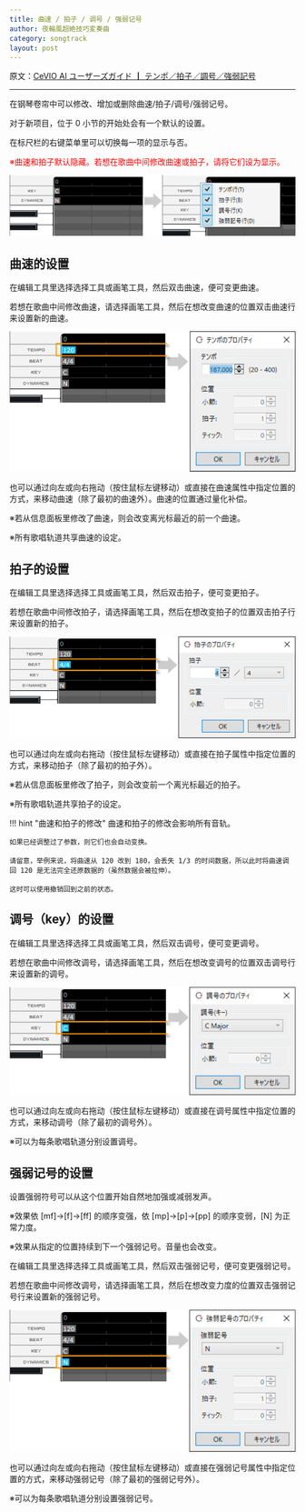 ```yaml
---
title: 曲速 / 拍子 / 调号 / 强弱记号
author: 夜輪風超絶技巧変奏曲
category: songtrack
layout: post
---
```

原文：[CeVIO AI ユーザーズガイド ┃ テンポ／拍子／調号／強弱記号](https://cevio.jp/guide/cevio_ai/songtrack/songtrack/)

---

在钢琴卷帘中可以修改、增加或删除曲速/拍子/调号/强弱记号。

对于新项目，位于 0 小节的开始处会有一个默认的设置。

在标尺栏的右键菜单里可以切换每一项的显示与否。

<span style="color: red">※曲速和拍子默认隐藏。若想在歌曲中间修改曲速或拍子，请将它们设为显示。</span>

![setting](images/songtrack_copy_1.png)

## 曲速的设置

在编辑工具里选择选择工具或画笔工具，然后双击曲速，便可变更曲速。

若想在歌曲中间修改曲速，请选择画笔工具，然后在想改变曲速的位置双击曲速行来设置新的曲速。

![set new tempo](images/songtrack_copy_2.png)

也可以通过向左或向右拖动（按住鼠标左键移动）或直接在曲速属性中指定位置的方式，来移动曲速（除了最初的曲速外）。曲速的位置通过量化补偿。

※若从信息面板里修改了曲速，则会改变离光标最近的前一个曲速。

※所有歌唱轨道共享曲速的设定。

## 拍子的设置

在编辑工具里选择选择工具或画笔工具，然后双击拍子，便可变更拍子。

若想在歌曲中间修改拍子，请选择画笔工具，然后在想改变拍子的位置双击拍子行来设置新的拍子。

![set new beat](images/songtrack_copy_3.png)

也可以通过向左或向右拖动（按住鼠标左键移动）或直接在拍子属性中指定位置的方式，来移动拍子（除了最初的拍子外）。

※若从信息面板里修改了拍子，则会改变前一个离光标最近的拍子。

※所有歌唱轨道共享拍子的设定。

!!! hint "曲速和拍子的修改"
    曲速和拍子的修改会影响所有音轨。

    如果已经调整过了参数，则它们也会自动变换。

    请留意，举例来说，将曲速从 120 改到 180，会丢失 1/3 的时间数据，所以此时将曲速调回 120 是无法完全还原数据的（虽然数据会被拉伸）。

    这时可以使用撤销回到之前的状态。

## 调号（key）的设置

在编辑工具里选择选择工具或画笔工具，然后双击调号，便可变更调号。

若想在歌曲中间修改调号，请选择画笔工具，然后在想改变调号的位置双击调号行来设置新的调号。

![set new key](images/songtrack_copy_4.png)

也可以通过向左或向右拖动（按住鼠标左键移动）或直接在调号属性中指定位置的方式，来移动调号（除了最初的调号外）。

※可以为每条歌唱轨道分别设置调号。

## 强弱记号的设置

设置强弱符号可以从这个位置开始自然地加强或减弱发声。

※效果依 [mf]→[f]→[ff] 的顺序变强，依 [mp]→[p]→[pp] 的顺序变弱，[N] 为正常力度。

※效果从指定的位置持续到下一个强弱记号。音量也会改变。

在编辑工具里选择选择工具或画笔工具，然后双击强弱记号，便可变更强弱记号。

若想在歌曲中间修改调号，请选择画笔工具，然后在想改变力度的位置双击强弱记号行来设置新的强弱记号。

![set new dynamics](images/songtrack_copy_5.png)

也可以通过向左或向右拖动（按住鼠标左键移动）或直接在强弱记号属性中指定位置的方式，来移动强弱记号（除了最初的强弱记号外）。

※可以为每条歌唱轨道分别设置强弱记号。
